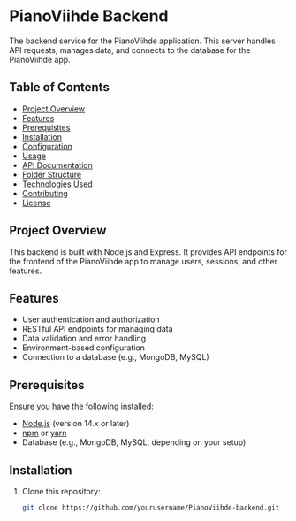 # PianoViihde Backend

The backend service for the PianoViihde application. This server handles API requests, manages data, and connects to the database for the PianoViihde app.

## Table of Contents

- [Project Overview](#project-overview)
- [Features](#features)
- [Prerequisites](#prerequisites)
- [Installation](#installation)
- [Configuration](#configuration)
- [Usage](#usage)
- [API Documentation](#api-documentation)
- [Folder Structure](#folder-structure)
- [Technologies Used](#technologies-used)
- [Contributing](#contributing)
- [License](#license)

## Project Overview

This backend is built with Node.js and Express. It provides API endpoints for the frontend of the PianoViihde app to manage users, sessions, and other features.

## Features

- User authentication and authorization
- RESTful API endpoints for managing data
- Data validation and error handling
- Environment-based configuration
- Connection to a database (e.g., MongoDB, MySQL)

## Prerequisites

Ensure you have the following installed:

- [Node.js](https://nodejs.org/) (version 14.x or later)
- [npm](https://www.npmjs.com/) or [yarn](https://yarnpkg.com/)
- Database (e.g., MongoDB, MySQL, depending on your setup)

## Installation

1. Clone this repository:
   ```bash
   git clone https://github.com/yourusername/PianoViihde-backend.git
   ```
